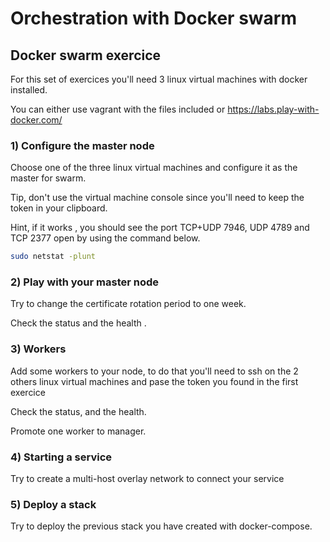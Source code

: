 # Orchestration with Docker swarm

## Docker swarm exercice

For this set of exercices you'll need 3 linux virtual machines with docker installed.

You can either use vagrant with the files included or <https://labs.play-with-docker.com/>

### 1) Configure the master node

Choose one of the three linux virtual machines and configure it as the master for swarm.

Tip, don't use the virtual machine console since you'll need to keep the token in your clipboard.

Hint, if it works , you should see the port TCP+UDP 7946, UDP 4789 and TCP 2377 open by using the command below.

``` bash
sudo netstat -plunt
```

### 2) Play with your master node

Try to change the certificate rotation period to one week.

Check the status and the health .

### 3) Workers

Add some workers to your node, to do that you'll need to ssh on the 2 others linux virtual machines and pase the token you found in the first exercice

Check the status, and the health.

Promote one worker to manager.

### 4) Starting a service

Try to create a multi-host overlay network to connect your service

### 5) Deploy a stack

Try to deploy the previous stack you have created with docker-compose.
